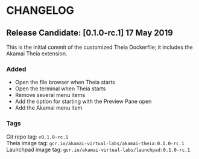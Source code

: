 # CHANGELOG

## Release Candidate: \[0.1.0-rc.1\] 17 May 2019

This is the initial commit of the customized Theia Dockerfile; it includes the Akamai Theia extension.

### Added 

- Open the file browser when Theia starts 
- Open the terminal when Theia starts
- Remove several menu items 
- Add the option for starting with the Preview Pane open
- Add the Akamai menu item

### Tags 

Git repo tag: `v0.1.0-rc.1`  
Theia image tag: `gcr.io/akamai-virtual-labs/akamai-theia:0.1.0-rc.1`  
Launchpad image tag: `gcr.io/akamai-virtual-labs/launchpad:0.1.0-rc.1`  
